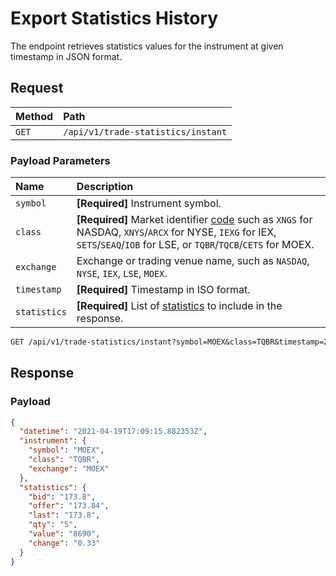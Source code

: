 # Export Statistics History

The endpoint retrieves statistics values for the instrument at given timestamp in JSON format.

## Request

| **Method** | **Path** |
|:---|:---|
| `GET` | `/api/v1/trade-statistics/instant` |

### Payload Parameters

| **Name** | **Description** |
|:---|:---|
| `symbol` | **[Required]** Instrument symbol. |
| `class` | **[Required]** Market identifier [code](https://www.iso20022.org/market-identifier-codes) such as `XNGS` for NASDAQ, `XNYS`/`ARCX` for NYSE, `IEXG` for IEX, `SETS`/`SEAQ`/`IOB` for LSE, or `TQBR`/`TQCB`/`CETS` for MOEX.  |
| `exchange` | Exchange or trading venue name, such as `NASDAQ`, `NYSE`, `IEX`, `LSE`, `MOEX`. |
| `timestamp` | **[Required]** Timestamp in ISO format.  |
| `statistics` | **[Required]** List of [statistics](statistics-fields.md) to include in the response. |

```txt
GET /api/v1/trade-statistics/instant?symbol=MOEX&class=TQBR&timestamp=2021-04-19T17:10:00Z&statistics=bid,offer,last,qty,value,change
```

## Response

### Payload

```json
{
  "datetime": "2021-04-19T17:09:15.882353Z",
  "instrument": {
    "symbol": "MOEX",
    "class": "TQBR",
    "exchange": "MOEX"
  },
  "statistics": {
    "bid": "173.8",
    "offer": "173.84",
    "last": "173.8",
    "qty": "5",
    "value": "8690",
    "change": "0.33"
  }
}
```
